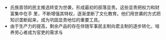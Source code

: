 - 氏族首领的民主推选转变为世袭，形成最初的部落显贵。这些显贵把权力和财富集中在手
  里，不断增强其特权，逐渐垄断了文化教育。他们用世袭的方式把知识垄断起来，成为巩固显贵地位的重要工具。
- 由于生产力的提高，剩余产品的存在伴随军事民主制向君主制的逐步转化，培养劳心者成为官吏的需求与